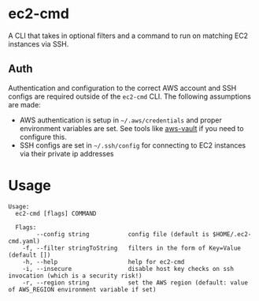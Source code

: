 # ec2-cmd
A CLI that takes in optional filters and a command to run on matching EC2 instances
via SSH.

## Auth
Authentication and configuration to the correct AWS account and SSH configs are
required outside of the `ec2-cmd` CLI. The following assumptions are made:

* AWS authentication is setup in `~/.aws/credentials` and proper environment variables are set.
See tools like [aws-vault](https://github.com/99designs/aws-vault) if you need to configure this.
* SSH configs are set in `~/.ssh/config` for connecting to EC2 instances via their private ip addresses

# Usage
```
Usage:
  ec2-cmd [flags] COMMAND

  Flags:
        --config string           config file (default is $HOME/.ec2-cmd.yaml)
    -f, --filter stringToString   filters in the form of Key=Value (default [])
    -h, --help                    help for ec2-cmd
    -i, --insecure                disable host key checks on ssh invocation (which is a security risk!)
    -r, --region string           set the AWS region (default: value of AWS_REGION environment variable if set)
```
